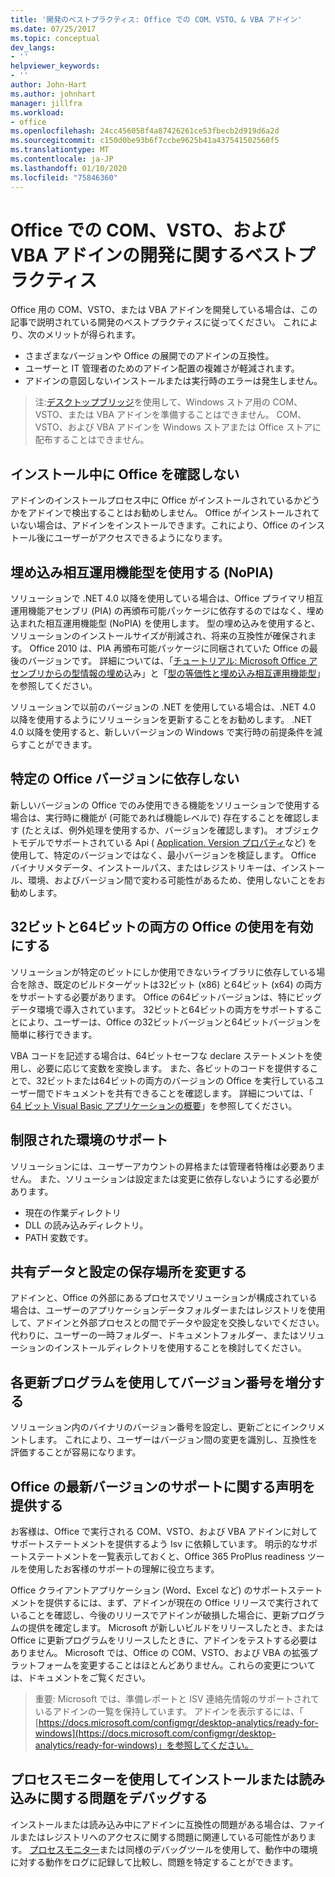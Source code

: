 ```yaml
---
title: '開発のベストプラクティス: Office での COM、VSTO、& VBA アドイン'
ms.date: 07/25/2017
ms.topic: conceptual
dev_langs:
- ''
helpviewer_keywords:
- ''
author: John-Hart
ms.author: johnhart
manager: jillfra
ms.workload:
- office
ms.openlocfilehash: 24cc456058f4a87426261ce53fbecb2d919d6a2d
ms.sourcegitcommit: c150d0be93b6f7ccbe9625b41a437541502560f5
ms.translationtype: MT
ms.contentlocale: ja-JP
ms.lasthandoff: 01/10/2020
ms.locfileid: "75846360"
---
```

# <a name="development-best-practices-for-com-vsto-and-vba-add-ins-in-office"></a>Office での COM、VSTO、および VBA アドインの開発に関するベストプラクティス
  Office 用の COM、VSTO、または VBA アドインを開発している場合は、この記事で説明されている開発のベストプラクティスに従ってください。   これにより、次のメリットが得られます。

- さまざまなバージョンや Office の展開でのアドインの互換性。
- ユーザーと IT 管理者のためのアドイン配置の複雑さが軽減されます。
- アドインの意図しないインストールまたは実行時のエラーは発生しません。

>注:[デスクトップブリッジ](/windows/uwp/porting/desktop-to-uwp-root)を使用して、Windows ストア用の COM、VSTO、または VBA アドインを準備することはできません。 COM、VSTO、および VBA アドインを Windows ストアまたは Office ストアに配布することはできません。

## <a name="do-not-check-for-office-during-installation"></a>インストール中に Office を確認しない
 アドインのインストールプロセス中に Office がインストールされているかどうかをアドインで検出することはお勧めしません。 Office がインストールされていない場合は、アドインをインストールできます。これにより、Office のインストール後にユーザーがアクセスできるようになります。

## <a name="use-embedded-interop-types-nopia"></a>埋め込み相互運用機能型を使用する (NoPIA)
ソリューションで .NET 4.0 以降を使用している場合は、Office プライマリ相互運用機能アセンブリ (PIA) の再頒布可能パッケージに依存するのではなく、埋め込まれた相互運用機能型 (NoPIA) を使用します。 型の埋め込みを使用すると、ソリューションのインストールサイズが削減され、将来の互換性が確保されます。 Office 2010 は、PIA 再頒布可能パッケージに同梱されていた Office の最後のバージョンです。 詳細については、「[チュートリアル: Microsoft Office アセンブリからの型情報の埋め](https://msdn.microsoft.com/library/ee317478.aspx)込み」と「[型の等価性と埋め込み相互運用機能型](/windows/uwp/porting/desktop-to-uwp-root)」を参照してください。

ソリューションで以前のバージョンの .NET を使用している場合は、.NET 4.0 以降を使用するようにソリューションを更新することをお勧めします。 .NET 4.0 以降を使用すると、新しいバージョンの Windows で実行時の前提条件を減らすことができます。

## <a name="avoid-depending-on-specific-office-versions"></a>特定の Office バージョンに依存しない
新しいバージョンの Office でのみ使用できる機能をソリューションで使用する場合は、実行時に機能が (可能であれば機能レベルで) 存在することを確認します (たとえば、例外処理を使用するか、バージョンを確認します)。 オブジェクトモデルでサポートされている Api ( [Application. Version プロパティ](<xref:Microsoft.Office.Interop.Excel._Application.Version%2A>)など) を使用して、特定のバージョンではなく、最小バージョンを検証します。 Office バイナリメタデータ、インストールパス、またはレジストリキーは、インストール、環境、およびバージョン間で変わる可能性があるため、使用しないことをお勧めします。

## <a name="enable-both-32-bit-and-64-bit-office-usage"></a>32ビットと64ビットの両方の Office の使用を有効にする
ソリューションが特定のビットにしか使用できないライブラリに依存している場合を除き、既定のビルドターゲットは32ビット (x86) と64ビット (x64) の両方をサポートする必要があります。 Office の64ビットバージョンは、特にビッグデータ環境で導入されています。 32ビットと64ビットの両方をサポートすることにより、ユーザーは、Office の32ビットバージョンと64ビットバージョンを簡単に移行できます。

VBA コードを記述する場合は、64ビットセーフな declare ステートメントを使用し、必要に応じて変数を変換します。 また、各ビットのコードを提供することで、32ビットまたは64ビットの両方のバージョンの Office を実行しているユーザー間でドキュメントを共有できることを確認します。 詳細については、「 [64 ビット Visual Basic アプリケーションの概要](/office/vba/Language/Concepts/Getting-Started/64-bit-visual-basic-for-applications-overview)」を参照してください。

## <a name="support-restricted-environments"></a>制限された環境のサポート
ソリューションには、ユーザーアカウントの昇格または管理者特権は必要ありません。 また、ソリューションは設定または変更に依存しないようにする必要があります。

- 現在の作業ディレクトリ
- DLL の読み込みディレクトリ。
- PATH 変数です。

## <a name="change-the-save-location-of-shared-data-and-settings"></a>共有データと設定の保存場所を変更する
アドインと、Office の外部にあるプロセスでソリューションが構成されている場合は、ユーザーのアプリケーションデータフォルダーまたはレジストリを使用して、アドインと外部プロセスとの間でデータや設定を交換しないでください。 代わりに、ユーザーの一時フォルダー、ドキュメントフォルダー、またはソリューションのインストールディレクトリを使用することを検討してください。

## <a name="increment-the-version-number-with-each-update"></a>各更新プログラムを使用してバージョン番号を増分する
ソリューション内のバイナリのバージョン番号を設定し、更新ごとにインクリメントします。 これにより、ユーザーはバージョン間の変更を識別し、互換性を評価することが容易になります。

## <a name="provide-support-statements-for-the-latest-versions-of-office"></a>Office の最新バージョンのサポートに関する声明を提供する
お客様は、Office で実行される COM、VSTO、および VBA アドインに対してサポートステートメントを提供するよう Isv に依頼しています。 明示的なサポートステートメントを一覧表示しておくと、Office 365 ProPlus readiness ツールを使用したお客様のサポートの理解に役立ちます。

Office クライアントアプリケーション (Word、Excel など) のサポートステートメントを提供するには、まず、アドインが現在の Office リリースで実行されていることを確認し、今後のリリースでアドインが破損した場合に、更新プログラムの提供を確定します。 Microsoft が新しいビルドをリリースしたとき、または Office に更新プログラムをリリースしたときに、アドインをテストする必要はありません。 Microsoft では、Office の COM、VSTO、および VBA の拡張プラットフォームを変更することはほとんどありません。これらの変更については、ドキュメントをご覧ください。

>重要: Microsoft では、準備レポートと ISV 連絡先情報のサポートされているアドインの一覧を保持しています。 アドインを表示するには、「 [https://docs.microsoft.com/configmgr/desktop-analytics/ready-for-windows](https://docs.microsoft.com/configmgr/desktop-analytics/ready-for-windows)」を参照してください。

## <a name="use-process-monitor-to-help-debug-installation-or-loading-issues"></a>プロセスモニターを使用してインストールまたは読み込みに関する問題をデバッグする
インストールまたは読み込み中にアドインに互換性の問題がある場合は、ファイルまたはレジストリへのアクセスに関する問題に関連している可能性があります。 [プロセスモニター](/sysinternals/downloads/procmon)または同様のデバッグツールを使用して、動作中の環境に対する動作をログに記録して比較し、問題を特定することができます。
